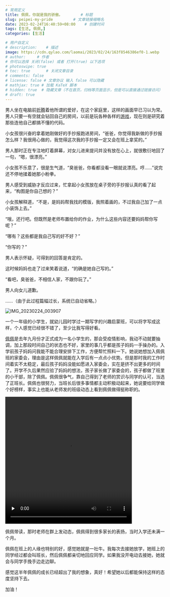 ```yaml
---
# 常用定义
title: 佩佩，你就是我的骄傲。        # 标题
slug: peipei-my-pride         # 文章链接缩略名
date: 2023-02-24T16:40:59+08:00    # 创建时间
tags: [生活, 佩佩,]
categories: [生活]

# 用户自定义
# description:    # 描述
image: https://cdn.qylao.com/laomai/2023/02/24/163f8546386ef0-1.webp
# author:     # 作者
# 你可以选择 关闭(false) 或者 打开(true) 以下选项
# photoswipe: true
# toc: true       # 关闭文章目录
# comments: false
# license: false # 文章协议 输入 false 可以隐藏
# mathjax: true # 加载 KaTeX 脚本
# hidden: true  # 隐藏文章（不在首页，归档等页面显示，但是可以直接通过链接访问）
# draft: true
---
```


男人坐在电脑前[折腾](折腾.md)着他所谓的爱好，在这个家庭里，这样的画面早已习以为常。男人只要一有空就会钻回自己的房间，以前是玩各种各样的[游戏](游戏.md)，现在则是研究着那些连他自己都搞不懂的代码。

小女孩很兴奋的拿着她刚做好的手抄报跑进房间，“爸爸，你觉得我新做的手抄报怎么样？我很用心做的，我觉得这次我的手抄报一定又会在班上拿奖的。”

男人那时正在专注地盯着屏幕，对女儿进来提问并没有放在心上，就很敷衍地回了一句，“嗯，很漂亮。”

小女孩不乐意了，很是生气道，“臭爸爸，你看都没看一眼就说漂亮。哼……”说完还不停地揉着她那小粉拳。

男人感受到威胁才反应过来，忙拿起小女孩放在桌子旁的手抄报认真的看了起来，“构图是你自己想的？”

小女孩解释道，“不是，是妈妈帮我找的模版，我照着画的，不过我自己加了一点小装饰上去。”

“哦，还行吧。但既然是老师布置给你的作业，为什么这些内容还要妈妈帮你写呢？”

“哪有？这些都是我自己写的好不好？”

“你写的？”

男人表示怀疑，可得到的回答是肯定的。

这时候妈妈也走了过来笑着说道，“的确是她自己写的。”

“看吧，臭爸爸，不相信人家，不跟你玩了。”

男人向女儿道歉。

……（由于此过程篇幅过长，系统已自动省略。）

![IMG_20230224_003907](https://cdn.qylao.com/laomai/2023/02/24/163f8546386ef0-1.webp)

一个一年级的小学生，就幼儿园时学过一期写字的兴趣启蒙班，可以将字写成这样，个人感觉已经很不错了，至少比我写得好看。

[佩佩](佩佩.md)是去年九月份才正式成为一名小学生的，那会受疫情影响，我动不动就要抽调，加上那段时间自己的状态也不好，家里的事几乎都是孩子妈妈一手操办的。入学前孩子妈妈问我能不能合理安排下工作，方便帮忙照料一下。她说她想加入佩佩班的家委会，理由是这样佩佩就能在入学后有一点点小优势。但是那时我的工作时间着实不太稳定，最后孩子妈妈没能如愿进入家委会，实在是挤不出更多的时间了。开学不久后果然应验了妈妈的想法，孩子家长做了家委会的，孩子都做了班里的小干部，除了佩佩。佩佩很争气，靠自己得到了老师的赏识与同学的认可，当选了正班长。佩佩也很努力，当班长后很多事情都主动积极动起来，她说要给同学做个好榜样，事实上也能从老师发的班级动态上看到佩佩做得挺称职的。

<video width="400" height="400" preload="none" controls="controls"><source src="https://home.laomai.org:678/佩佩带读.mp4" /></video>

佩佩带读，那时老师在群上发动态，佩佩得到很多家长的表扬，当时入学还未满一个月。

佩佩在班上的人缘也特别的好，感觉她就是一社牛。我每次去接她放学，她班上的同学经过都会叫班长，然后佩佩都亲切地回应同学。如果我没开电动去接她，她就会与同学手挽手边走边聊。

感觉这半年佩佩的成长已经超出了我的想象，真好！希望她以后都能保持这样的态度坚持下去。

加油！